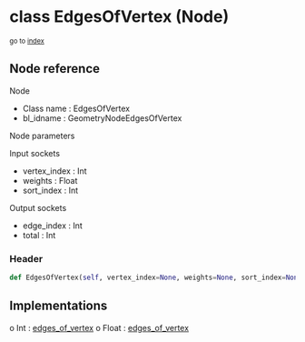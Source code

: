 # class EdgesOfVertex (Node)

<sub>go to [index](/docs/index.md)</sub>

## Node reference

Node
 - Class name : EdgesOfVertex
 - bl_idname : GeometryNodeEdgesOfVertex

Node parameters

Input sockets
 - vertex_index : Int
 - weights : Float
 - sort_index : Int

Output sockets
 - edge_index : Int
 - total : Int

### Header

``` python
def EdgesOfVertex(self, vertex_index=None, weights=None, sort_index=None, node_label=None, node_color=None):
```

## Implementations

o Int : [edges_of_vertex](/docs/GeoNodes_classes/Int.md#edges_of_vertex) 
o Float : [edges_of_vertex](/docs/GeoNodes_classes/Float.md#edges_of_vertex) 

